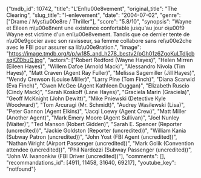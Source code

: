 {"tmdb_id": 10742, "title": "L'Enl\u00e8vement", "original_title": "The Clearing", "slug_title": "l-enlevement", "date": "2004-07-02", "genre": ["Drame / Myst\u00e8re / Thriller"], "score": "5.8/10", "synopsis": "Wayne et Eileen m\u00e8nent une existence confortable jusqu'au jour o\u00f9 Wayne est victime d'un enl\u00e8vement. Tandis que ce dernier tente de n\u00e9gocier avec son ravisseur, sa femme collabore sans rel\u00e2che avec le FBI pour assurer sa lib\u00e9ration.", "image": "https://image.tmdb.org/t/p/w185_and_h278_bestv2/pGh01z6ZgoKuLTdIjcbsqKZDbuQ.jpg", "actors": ["Robert Redford (Wayne Hayes)", "Helen Mirren (Eileen Hayes)", "Willem Dafoe (Arnold Mack)", "Alessandro Nivola (Tim Hayes)", "Matt Craven (Agent Ray Fuller)", "Melissa Sagemiller (Jill Hayes)", "Wendy Crewson (Louise Miller)", "Larry Pine (Tom Finch)", "Diana Scarwid (Eva Finch)", "Gwen McGee (Agent Kathleen Duggan)", "Elizabeth Ruscio (Cindy Mack)", "Sarah Koskoff (Lane Hayes)", "Graciela Marin (Graciela)", "Geoff McKnight (John Dewitt)", "Mike Pniewski (Detective Kyle Woodward)", "Tom Arcuragi (Mr. Schmidt)", "Audrey Wasilewski (Lisa)", "Peter Gannon (Agent Elkins)", "Jacqi Loewy (Agent Crew)", "Matt Miller (Another Agent)", "Mark Emery Moore (Agent Sullivan)", "Joel Nunley (Waiter)", "Ted Manson (Robert Gidden)", "Sarah E. Spencer (Reporter (uncredited))", "Jackie Goldston (Reporter (uncredited))", "William Kania (Subway Patron (uncredited))", "John Yost (FBI Agent (uncredited))", "Nathan Wright (Airport Passenger (uncredited))", "Mark Golik (Convention attendee (uncredited))", "Phil Nardozzi (Subway Passenger (uncredited))", "John W. Iwanonkiw (FBI Driver (uncredited))"], "comments": [], "recommandations_id": [4911, 11458, 31640, 69217], "youtube_key": "notfound"}